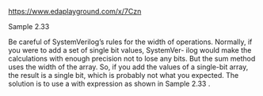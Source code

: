 https://www.edaplayground.com/x/7Czn

Sample 2.33

Be careful of SystemVerilog’s rules for the width of operations.
Normally, if you were to add a set of single bit values, SystemVer-
ilog would make the calculations with enough precision not to
lose any bits. But the sum method uses the width of the array. So,
if you add the values of a single-bit array, the result is a single bit, which is probably
not what you expected. The solution is to use a with expression as shown in
Sample 2.33 .